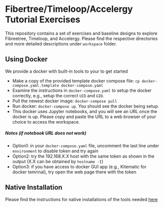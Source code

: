 Fibertree/Timeloop/Accelergy Tutorial Exercises
======================================

This repository contains a set of exercises and baseline designs to explore Fibreetree, Timeloop, and Accelergy.
Please find the respective directories and more detailed descriptions under `workspace` folder.

## Using Docker

We provide a docker with built-in tools to your to get started

- Make a copy of the provided template docker compose file: `cp docker-compose.yaml.template docker-compose.yaml`
- Examine the instructions in `docker-compose.yaml` to setup the docker correctly, e.g., setup the correct `UID` and `GID`.
- Pull the newest docker image: `docker-compose pull`
- Run docker: `docker-compose up`. You should see the docker being setup.
- This docker uses Jupyter notebooks, and you will see an URL once the docker is up. Please copy and paste the URL
to a web browser of your choice to access the workspace. 

##### Notes (if notebook URL does not work)
- Option1: in your `docker-compose.yaml` file, uncomment the last line under `environment` to disable token and try again
- Option2: try the 192.168.X.X host with the same token as shown in the output (X.X can be obtained by `hostname -I`)
- Option3: if you have access to docker GUI app (e.g., Kitematic for docker temrinal), try open the web page there with the token


## Native Installation

Please find the instructions for native installations of the tools needed [here](http://accelergy.mit.edu/infra_instructions.html)
